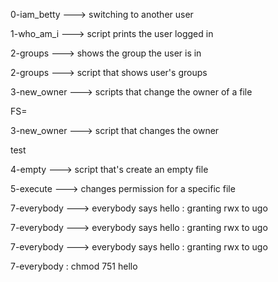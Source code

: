 
0-iam_betty ---> switching to another user

1-who_am_i ---> script prints the user logged in

2-groups ---> shows the group the user is in


2-groups ---> script that shows user's groups


3-new_owner ---> scripts that change the owner of a file


FS=


3-new_owner --->  script that changes the owner


test


4-empty ---> script that's create an empty file


5-execute ---> changes permission for a specific file


7-everybody ---> everybody says hello : granting rwx to ugo


 7-everybody ---> everybody says hello : granting rwx to ugo


7-everybody ---> everybody says hello : granting rwx to ugo


7-everybody : chmod 751 hello

